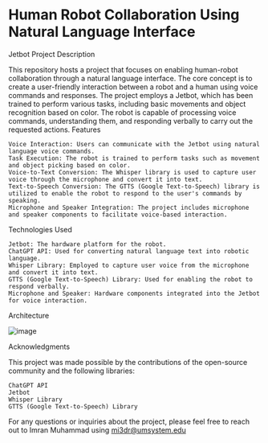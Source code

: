 # Human Robot Collaboration Using Natural Language Interface

Jetbot
Project Description

This repository hosts a project that focuses on enabling human-robot collaboration through a natural language interface. The core concept is to create a user-friendly interaction between a robot and a human using voice commands and responses. The project employs a Jetbot, which has been trained to perform various tasks, including basic movements and object recognition based on color. The robot is capable of processing voice commands, understanding them, and responding verbally to carry out the requested actions.
Features

    Voice Interaction: Users can communicate with the Jetbot using natural language voice commands.
    Task Execution: The robot is trained to perform tasks such as movement and object picking based on color.
    Voice-to-Text Conversion: The Whisper library is used to capture user voice through the microphone and convert it into text.
    Text-to-Speech Conversion: The GTTS (Google Text-to-Speech) library is utilized to enable the robot to respond to the user's commands by speaking.
    Microphone and Speaker Integration: The project includes microphone and speaker components to facilitate voice-based interaction.

Technologies Used

    Jetbot: The hardware platform for the robot.
    ChatGPT API: Used for converting natural language text into robotic language.
    Whisper Library: Employed to capture user voice from the microphone and convert it into text.
    GTTS (Google Text-to-Speech) Library: Used for enabling the robot to respond verbally.
    Microphone and Speaker: Hardware components integrated into the Jetbot for voice interaction.

Architecture

![image](https://github.com/mimran980/jetbot/assets/112286488/e53569a0-fe21-48b2-b495-8a1a740c2c34)



Acknowledgments

This project was made possible by the contributions of the open-source community and the following libraries:

    ChatGPT API
    Jetbot
    Whisper Library
    GTTS (Google Text-to-Speech) Library

For any questions or inquiries about the project, please feel free to reach out to Imran Muhammad using mi3dr@umsystem.edu



